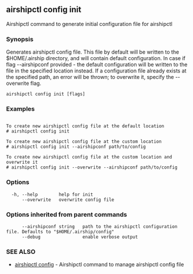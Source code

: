 ## airshipctl config init

Airshipctl command to generate initial configuration file for airshipctl

### Synopsis

Generates airshipctl config file. This file by default will be written to the $HOME/.airship directory,
and will contain default configuration. In case if flag --airshipconf provided - the default configuration
will be written to the file in the specified location instead. If a configuration file already exists
at the specified path, an error will be thrown; to overwrite it, specify the --overwrite flag.


```
airshipctl config init [flags]
```

### Examples

```

To create new airshipctl config file at the default location
# airshipctl config init

To create new airshipctl config file at the custom location
# airshipctl config init --airshipconf path/to/config

To create new airshipctl config file at the custom location and overwrite it
# airshipctl config init --overwrite --airshipconf path/to/config

```

### Options

```
  -h, --help        help for init
      --overwrite   overwrite config file
```

### Options inherited from parent commands

```
      --airshipconf string   path to the airshipctl configuration file. Defaults to "$HOME/.airship/config"
      --debug                enable verbose output
```

### SEE ALSO

* [airshipctl config](airshipctl_config.md)	 - Airshipctl command to manage airshipctl config file

